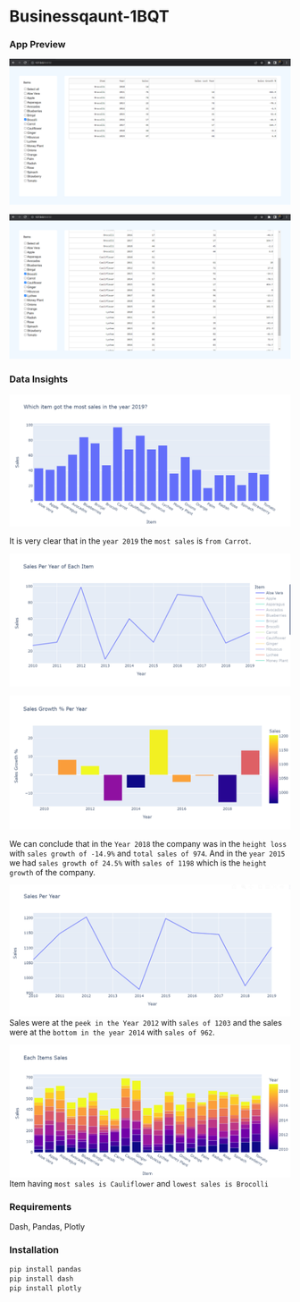 # Businessqaunt-1BQT 

### App Preview

![Businessqaunt-1BQT/Businessqaunt/DashApp/](https://github.com/HarshNarwariya/Businessqaunt-1BQT/blob/main/Businessqaunt/Images/App%201.png "Initially Brocolli is selected")

![Businessqaunt-1BQT/Businessqaunt/DashApp/](https://github.com/HarshNarwariya/Businessqaunt-1BQT/blob/main/Businessqaunt/Images/App%202.png "When Brocolli, Cauliflower and Lychee is selected")

### Data Insights

![](https://github.com/HarshNarwariya/Businessqaunt-1BQT/blob/main/Businessqaunt/Images/1.png)

It is very clear that in the `year 2019` the `most sales` is `from Carrot`.

![](https://github.com/HarshNarwariya/Businessqaunt-1BQT/blob/main/Businessqaunt/Images/2.png)

![](https://github.com/HarshNarwariya/Businessqaunt-1BQT/blob/main/Businessqaunt/Images/3.png)

We can conclude that in the `Year 2018` the company was in the `height loss` with `sales growth of -14.9%` and `total sales of 974`. And in the `year 2015` we had `sales growth of 24.5%` with `sales of 1198` which is the `height growth` of the company.

![](https://github.com/HarshNarwariya/Businessqaunt-1BQT/blob/main/Businessqaunt/Images/4.png)
Sales were at the `peek in the Year 2012` with `sales of 1203` and the sales were at the `bottom in the year 2014` with `sales of 962`.

![](https://github.com/HarshNarwariya/Businessqaunt-1BQT/blob/main/Businessqaunt/Images/5.png)
Item having `most sales is Cauliflower` and `lowest sales is Brocolli`

### Requirements
Dash, Pandas, Plotly

### Installation
```python
pip install pandas
pip install dash
pip install plotly
```
